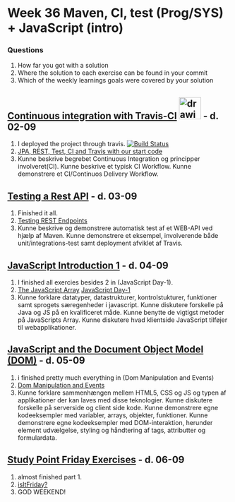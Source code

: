 # Week 36 Maven, CI, test (Prog/SYS) + JavaScript (intro)

### Questions
1.  How far you got with a solution
2.  Where the solution to each exercise can be found in your commit
3.  Which of the weekly learnings goals were covered by your solution

## [Continuous integration with Travis-CI](https://dat3-2019fall.netlify.com/Flow-1/week3/02-09-2019/) <img src="https://res-5.cloudinary.com/crunchbase-production/image/upload/c_lpad,h_256,w_256,f_auto,q_auto:eco/v1437657351/n1u0kd6v6mdbmdomuviq.png" alt="drawing" width="50"/> - d. 02-09

1.  I deployed the project through travis. [![Build Status](https://travis-ci.org/TheDanishWonder/Movie-Database.svg?branch=master)](https://travis-ci.org/TheDanishWonder/Movie-Database)
2.  [JPA, REST, Test, CI and Travis with our start code](https://github.com/TheDanishWonder/Movie-Database)
3.  Kunne beskrive begrebet Continuous Integration og principper involveret(CI).
    Kunne beskrive et typisk CI Workflow.
    Kunne demonstrere et CI/Continuos Delivery Workflow.
    
    
## [Testing a Rest API](https://dat3-2019fall.netlify.com/Flow-1/week3/03-09-2019/) - d. 03-09

1.  Finished it all.
2.  [Testing REST Endpoints](https://github.com/TheDanishWonder/Week-36/tree/master/01-mondayAndTuesday-exercises/movie-database)
3.  Kunne beskrive og demonstrere automatisk test af et WEB-API ved hjælp af Maven.
    Kunne demonstrere et eksempel, involverende både unit/integrations-test samt deployment afviklet af Travis.
    

## [JavaScript Introduction 1](https://dat3-2019fall.netlify.com/Flow-1/week3/04-09-2019/) - d. 04-09

1.  I finished all exercies besides 2 in (JavaScript Day-1).
2.  [The JavaScript Array](https://github.com/TheDanishWonder/Week-36/blob/master/02-wednesday-exercises/js_day1/src/theJsArray.js)
    [JavaScript Day-1](https://github.com/TheDanishWonder/Week-36/blob/master/02-wednesday-exercises/js_day1/src/jsFuncAndCb.js)
3.  Kunne forklare datatyper, datastrukturer, kontrolstukturer, funktioner samt sprogets særegenheder i javascript.
    Kunne diskutere forskelle på Java og JS på en kvalificeret måde.
    Kunne benytte de vigtigst metoder på JavaScripts Array.
    Kunne diskutere hvad klientside JavaScript tilføjer til webapplikationer.
    
    
## [JavaScript and the Document Object Model (DOM)](https://dat3-2019fall.netlify.com/Flow-1/week3/05-09-2019/) - d. 05-09

1.  i finished pretty much everything in (Dom Manipulation and Events)
2.  [Dom Manipulation and Events](https://github.com/TheDanishWonder/Week-36/tree/master/03-thursday-exercises/fetchAndDOM/public_html)
3.  Kunne forklare sammenhængen mellem HTML5, CSS og JS og typen af applikationer der kan laves med disse teknologier.
    Kunne diskutere forskelle på serverside og client side kode.
    Kunne demonstrere egne kodeeksempler med variabler, arrays, objekter, funktioner.
    Kunne demonstrere egne kodeeksempler med DOM-interaktion, herunder element udvælgelse, styling og håndtering af tags, attributter og     formulardata.

## [Study Point Friday Exercises](https://dat3-2019fall.netlify.com/Flow-1/week3/SP3/) - d. 06-09

1. almost finished part 1.
2. [isItFriday?](http://isitfriday.org/)
3. GOD WEEKEND!
